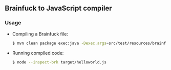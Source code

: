 ## Brainfuck to JavaScript compiler

### Usage

* Compiling a Brainfuck file:
    ```sh
    $ mvn clean package exec:java -Dexec.args=src/test/resources/brainfuck/helloworld.bf
    ```
* Running compiled code:
    ```sh
    $ node --inspect-brk target/helloworld.js
    ```
